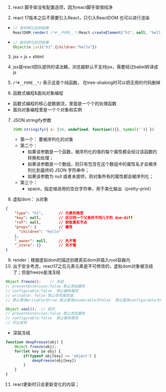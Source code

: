 1. react 脚手架没有配置选项，因为react脚手架很纯净

2. react 17版本之后不需要引入React，只引入ReactDOM 也可以进行渲染
- ```jsx
  // 老的转化后的结果
  ReactDOM.render( /*#__PURE__*/React.createElement("h1", null, "hello"), document.getElementById('root'));
  ```

  

- ```js
  // 新的转化后的结果
  Object(n.jsx)("h1",{children:"hello"})
  ```

  

3. jsx = js + xhtml

4. jsx是react团队提供的语法糖，浏览器默认不支持jsx，需要经过babel转译成js

5. `/*#__PURE__*/` 表示这是个纯函数， 在tree-shaking时可以把无用的代码删掉

6. 函数式编程&面向对象编程
- 函数式编程的核心是数据流，里面是一个个的处理函数
- 面向对象编程里是一个个对象和实例

7. JSON.stringify参数

   ```js
   JSON.stringify({ x: [10, undefined, function(){}, Symbol('')] })
   ```

   - 第一个： 要被序列化的对象
   - 第二个：
     - 如果该参数是一个函数，被序列化的值的每个属性都会经过该函数的转换和处理；
     - 如果该参数是一个数组，则只有包含在这个数组中的属性名才会被序列化到最终的 JSON 字符串中；
     - 如果该参数为 null 或者未提供，则对象所有的属性都会被序列化；
   - 第三个：
     - space，指定缩进用的空白字符串，用于美化输出（pretty-print）



8. 虚拟dom： js对象

```json
{
    "type": "h1",       // 元素的类型
    "key": null,        // 区分同一个父亲的不同儿子的 dom-diff
    "ref": null,        // 获取真实节点
    "props": {          // 属性 
      "children": "hello"
    },
    "_owner": null,     // 先不管
    "_store": {}        // 先不管
}
```



9. render：根据虚拟dom的描述创建真实dom并插入root容器内
10. 出于安全考虑，react17之后元素元素是不可修改的，虚拟dom对象被冻结了；但是freeze是浅冻结

```js
Object.freeze();	// 冻结
// preventExtension:false 禁止添加属性
// configurable:false  禁止删除属性
// writable: false 禁止改写属性值
// 禁止更改writable为true 禁止更改enumerable为false  禁止更改configurable为true

Object.seal();	// 密封
// preventExtension:false 禁止添加属性
// configurable:false  禁止删除属性
// 可以改写
```



- 深层冻结

```js
function deepFreeze(obj) {
    Object.freeze(obj);
    for(let key in obj) {
        if(typeof obj[key] == 'object') {
            deepFreeze(obj[key])
        }
    }
}
```



11. react更新时只会更新变化的内容；